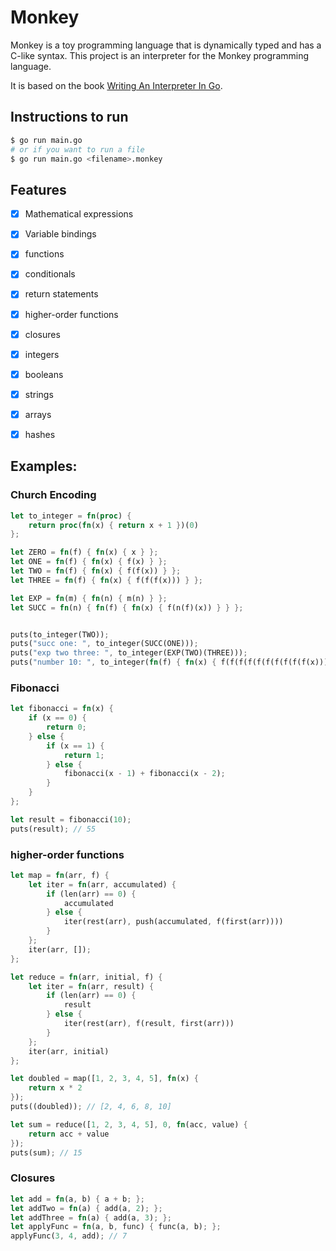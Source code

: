 # Monkey

Monkey is a toy programming language that is dynamically typed and has a C-like syntax. This project is an interpreter for the Monkey programming language.

It is based on the book [Writing An Interpreter In Go](https://interpreterbook.com/).

## Instructions to run 
```bash
$ go run main.go
# or if you want to run a file
$ go run main.go <filename>.monkey
```

## Features
- [x] Mathematical expressions
- [x] Variable bindings
- [x] functions
- [x] conditionals
- [x] return statements
- [x] higher-order functions
- [x] closures
- [x] integers
- [x] booleans
- [x] strings
- [x] arrays
- [x] hashes
  

## Examples:
### Church Encoding
```rust
let to_integer = fn(proc) { 
    return proc(fn(x) { return x + 1 })(0) 
};

let ZERO = fn(f) { fn(x) { x } }; 
let ONE = fn(f) { fn(x) { f(x) } };
let TWO = fn(f) { fn(x) { f(f(x)) } };
let THREE = fn(f) { fn(x) { f(f(f(x))) } };

let EXP = fn(m) { fn(n) { m(n) } };
let SUCC = fn(n) { fn(f) { fn(x) { f(n(f)(x)) } } };


puts(to_integer(TWO));
puts("succ one: ", to_integer(SUCC(ONE)));
puts("exp two three: ", to_integer(EXP(TWO)(THREE)));
puts("number 10: ", to_integer(fn(f) { fn(x) { f(f(f(f(f(f(f(f(f(f(x)))))))))) } }));
```

### Fibonacci
```rust
let fibonacci = fn(x) {
    if (x == 0) {
        return 0;
    } else {
        if (x == 1) {
            return 1;
        } else {
            fibonacci(x - 1) + fibonacci(x - 2);
        }
    }
};

let result = fibonacci(10);
puts(result); // 55
```

### higher-order functions
```rust
let map = fn(arr, f) {
    let iter = fn(arr, accumulated) {
        if (len(arr) == 0) {
            accumulated
        } else {
            iter(rest(arr), push(accumulated, f(first(arr))))
        }
    };
    iter(arr, []);
};

let reduce = fn(arr, initial, f) {
    let iter = fn(arr, result) {
        if (len(arr) == 0) {
            result
        } else {
            iter(rest(arr), f(result, first(arr)))
        }
    };
    iter(arr, initial)
};

let doubled = map([1, 2, 3, 4, 5], fn(x) {
    return x * 2
});
puts((doubled)); // [2, 4, 6, 8, 10]

let sum = reduce([1, 2, 3, 4, 5], 0, fn(acc, value) {
    return acc + value
});
puts(sum); // 15
```

### Closures
```rust
let add = fn(a, b) { a + b; };
let addTwo = fn(a) { add(a, 2); };
let addThree = fn(a) { add(a, 3); };
let applyFunc = fn(a, b, func) { func(a, b); };
applyFunc(3, 4, add); // 7
```